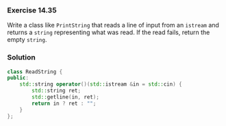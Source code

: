 ### Exercise 14.35

Write a class like `PrintString` that reads a line of input from an `istream`
and returns a `string` representing what was read. If the read fails, return the
empty `string`.

### Solution

```cpp
class ReadString {
public:
    std::string operator()(std::istream &in = std::cin) {
        std::string ret;
        std::getline(in, ret);
        return in ? ret : "";
    }
};
```
